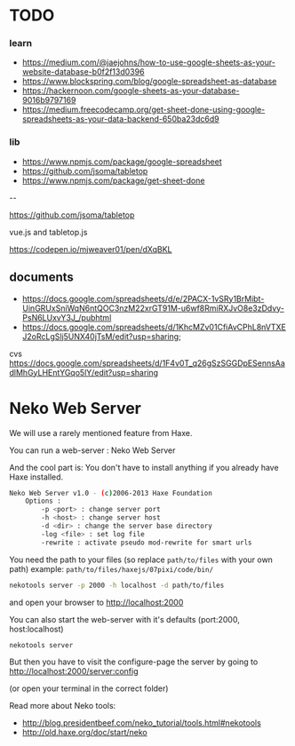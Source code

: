 # TODO


### learn

- <https://medium.com/@jaejohns/how-to-use-google-sheets-as-your-website-database-b0f2f13d0396>
- <https://www.blockspring.com/blog/google-spreadsheet-as-database>
- <https://hackernoon.com/google-sheets-as-your-database-9016b9797169>
- <https://medium.freecodecamp.org/get-sheet-done-using-google-spreadsheets-as-your-data-backend-650ba23dc6d9>

### lib

- <https://www.npmjs.com/package/google-spreadsheet>
- <https://github.com/jsoma/tabletop>
- <https://www.npmjs.com/package/get-sheet-done>

--



<https://github.com/jsoma/tabletop>


vue.js and tabletop.js

https://codepen.io/mjweaver01/pen/dXqBKL


## documents


- <https://docs.google.com/spreadsheets/d/e/2PACX-1vSRy1BrMibt-UinGRUxSniWqN6ntQOC3nzM22xrGT91M-u6wf8RmiRXJvO8e3zDdvy-PsN6LUxvY3J_/pubhtml>
- <https://docs.google.com/spreadsheets/d/1KhcMZv01CfiAvCPhL8nVTXEJ2oRcLgSlj5UNX40jTsM/edit?usp=sharing>;


cvs
https://docs.google.com/spreadsheets/d/1F4v0T_q26gSzSGGDpESennsAadlMhGyLHEntYGqo5lY/edit?usp=sharing



# Neko Web Server

We will use a rarely mentioned feature from Haxe.

You can run a web-server : Neko Web Server

And the cool part is: You don't have to install anything if you already have Haxe installed.

```bash
Neko Web Server v1.0 - (c)2006-2013 Haxe Foundation
	Options :
		-p <port> : change server port
		-h <host> : change server host
		-d <dir> : change the server base directory
		-log <file> : set log file
		-rewrite : activate pseudo mod-rewrite for smart urls
```

You need the path to your files (so replace `path/to/files` with your own path) example: `path/to/files/haxejs/07pixi/code/bin/`

```bash
nekotools server -p 2000 -h localhost -d path/to/files
```

and open your browser to <http://localhost:2000>

You can also start the web-server with it's defaults (port:2000, host:localhost)

```bash
nekotools server
```

But then you have to visit the configure-page the server by going to <http://localhost:2000/server:config>

(or open your terminal in the correct folder)

Read more about Neko tools:

- <http://blog.presidentbeef.com/neko_tutorial/tools.html#nekotools>
- <http://old.haxe.org/doc/start/neko>